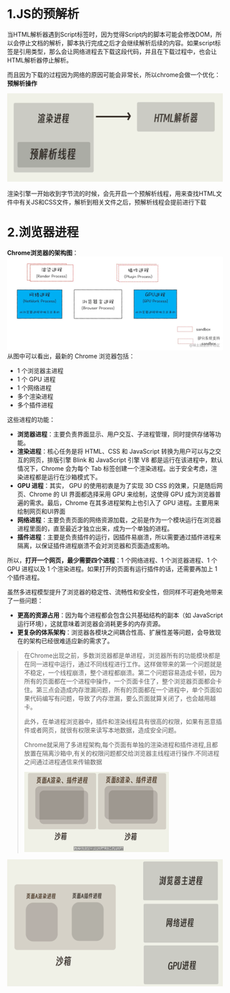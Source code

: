 # 1.JS的预解析

当HTML解析器遇到Script标签时，因为觉得Script内的脚本可能会修改DOM，所以会停止文档的解析，脚本执行完成之后才会继续解析后续的内容。如果script标签是引用类型，那么会让网络进程去下载这段代码，并且在下载过程中，也会让HTML解析器停止解析。

而且因为下载的过程因为网络的原因可能会非常长，所以chrome会做一个优化：**预解析操作**

![image-20230824161632520](./assets/image-20230824161632520.png)

渲染引擎一开始收到字节流的时候，会先开启一个预解析线程，用来查找HTML文件中有关JS和CSS文件，解析到相关文件之后，预解析线程会提前进行下载

# 2.浏览器进程

**Chrome浏览器的架构图**： ![img](./assets/83e928a4f95d4ebe91d0881b5b2cf94btplv-k3u1fbpfcp-zoom-in-crop-mark1512000.webp) 从图中可以看出，最新的 Chrome 浏览器包括：

- 1 个浏览器主进程
- 1 个 GPU 进程
- 1 个网络进程
- 多个渲染进程
- 多个插件进程

这些进程的功能：

- **浏览器进程**：主要负责界面显示、用户交互、子进程管理，同时提供存储等功能。
- **渲染进程**：核心任务是将 HTML、CSS 和 JavaScript 转换为用户可以与之交互的网页，排版引擎 Blink 和 JavaScript 引擎 V8 都是运行在该进程中，默认情况下，Chrome 会为每个 Tab 标签创建一个渲染进程。出于安全考虑，渲染进程都是运行在沙箱模式下。
- **GPU 进程**：其实， GPU 的使用初衷是为了实现 3D CSS 的效果，只是随后网页、Chrome 的 UI 界面都选择采用 GPU 来绘制，这使得 GPU 成为浏览器普遍的需求。最后，Chrome 在其多进程架构上也引入了 GPU 进程。主要用来绘制网页和UI界面
- **网络进程**：主要负责页面的网络资源加载，之前是作为一个模块运行在浏览器进程里面的，直至最近才独立出来，成为一个单独的进程。
- **插件进程**：主要是负责插件的运行，因插件易崩溃，所以需要通过插件进程来隔离，以保证插件进程崩溃不会对浏览器和页面造成影响。

所以，**打开一个网页，最少需要四个进程**：1 个网络进程、1 个浏览器进程、1 个 GPU 进程以及 1 个渲染进程。如果打开的页面有运行插件的话，还需要再加上 1 个插件进程。

虽然多进程模型提升了浏览器的稳定性、流畅性和安全性，但同样不可避免地带来了一些问题：

- **更高的资源占用**：因为每个进程都会包含公共基础结构的副本（如 JavaScript 运行环境），这就意味着浏览器会消耗更多的内存资源。
- **更复杂的体系架构**：浏览器各模块之间耦合性高、扩展性差等问题，会导致现在的架构已经很难适应新的需求了。

> 在Chrome出现之前，多数浏览器都是单进程，浏览器所有的功能模块都是在同一进程中运行，通过不同线程进行工作。这样做带来的第一个问题就是不稳定，一个线程崩溃，整个进程都崩溃。第二个问题容易造成卡顿，因为所有的页面都在一个进程中操作，一个页面卡住了，整个浏览器页面都会卡住。第三点会造成内存泄漏问题，所有的页面都在一个进程中，单个页面如果代码编写有问题，导致了内存泄漏，要么页面就算关闭了，也会越用越卡。
>
> 此外，在单进程浏览器中，插件和渲染线程具有很高的权限，如果有恶意插件或者网页，就很有权限来读写本地数据，造成安全问题。
>
> Chrome就采用了多进程架构,每个页面有单独的渲染进程和插件进程,且都放置在隔离沙箱中,有关的权限问题都交给浏览器主线程进行操作.不同进程之间通过进程通信来传输数据
>
> <img src="./assets/image-20230824220426488.png" alt="image-20230824220426488" style="zoom:33%;" />

<img src="./assets/image-20230824220515022.png" alt="image-20230824220515022" style="zoom:50%;" />

